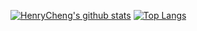 
[![HenryCheng's github stats](https://github-readme-stats.vercel.app/api?username=loveway&show_icons=true&theme=vue&hide=contribs,prs)](https://github.com/anuraghazra/github-readme-stats)
[![Top Langs](https://github-readme-stats.vercel.app/api/top-langs/?username=loveway&layout=compact&hide=javascript,html)](https://github.com/anuraghazra/github-readme-stats)
